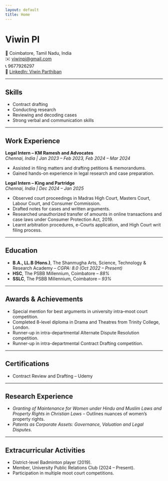 ```yaml
---
layout: default
title: Home
---
```


# Viwin PI

📍 Coimbatore, Tamil Nadu, India  
✉️ [viwinpi@gmail.com](mailto:viwinpi@gmail.com)  
📞 9677926297  
🔗 [LinkedIn: Viwin Parthiban](https://www.linkedin.com/in/viwin-parthiban)

---

## Skills
- Contract drafting  
- Conducting research  
- Reviewing and decoding cases  
- Strong verbal and communication skills  

---

## Work Experience

**Legal Intern – KM Ramesh and Advocates**  
*Chennai, India | Jan 2023 – Feb 2023, Feb 2024 – Mar 2024*  
- Assisted in filing matters and drafting petitions & memorandums.  
- Gained hands-on experience in legal research and case preparation.  

**Legal Intern – King and Partridge**  
*Chennai, India | Dec 2024 – Jan 2025*  
- Observed court proceedings in Madras High Court, Masters Court, Labour Court, and Consumer Commission.  
- Drafted notes for cases and written arguments.  
- Researched unauthorized transfer of amounts in online transactions and case laws under Consumer Protection Act, 2019.  
- Learnt arbitration procedures, e-Courts application, and High Court writ filing process.  

---

## Education
- **B.A., LL.B (Hons.)**, The Shanmugha Arts, Science, Technology & Research Academy – *CGPA: 8.0 (Oct 2022 – Present)*  
- **HSC**, The PSBB Millennium, Coimbatore – *88%*  
- **SSLC**, The PSBB Millennium, Coimbatore – *93%*  

---

## Awards & Achievements
- Special mention for best arguments in university intra–moot court competition.  
- Completed 8-level diploma in Drama and Theatres from Trinity College, London.  
- Runner-up in intra-departmental Alternate Dispute Resolution competition.  
- Runner-up in intra-departmental Contract Drafting competition.  

---

## Certifications
- Contract Review and Drafting – Udemy  

---

## Research Experience
- *Granting of Maintenance for Women under Hindu and Muslim Laws and Property Rights in Christian Laws* – Outlines nuances of women’s property rights.  
- *Patents as Corporate Assets: Governance, Valuation and Legal Disputes.*  

---

## Extracurricular Activities
- District-level Badminton player (2019).  
- Member, University Public Relations Club (2024 – Present).  
- Participation in multiple moot court competitions.  
